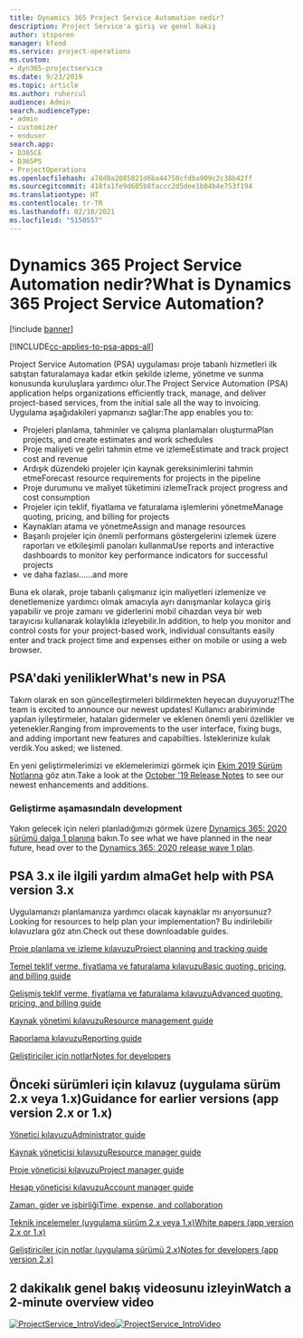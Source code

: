 ```yaml
---
title: Dynamics 365 Project Service Automation nedir?
description: Project Service'a giriş ve genel bakış
author: stsporen
manager: kfend
ms.service: project-operations
ms.custom:
- dyn365-projectservice
ms.date: 9/23/2019
ms.topic: article
ms.author: ruhercul
audience: Admin
search.audienceType:
- admin
- customizer
- enduser
search.app:
- D365CE
- D365PS
- ProjectOperations
ms.openlocfilehash: a78d8a2085821d6ba44750cfdba909c2c38b42ff
ms.sourcegitcommit: 418fa1fe9d605b8faccc2d5dee1b04b4e753f194
ms.translationtype: HT
ms.contentlocale: tr-TR
ms.lasthandoff: 02/10/2021
ms.locfileid: "5150557"
---
```

# <a name="what-is-dynamics-365-project-service-automation"></a><span data-ttu-id="bf278-103">Dynamics 365 Project Service Automation nedir?</span><span class="sxs-lookup"><span data-stu-id="bf278-103">What is Dynamics 365 Project Service Automation?</span></span>

[!include [banner](../includes/psa-now-project-operations.md)]

[!INCLUDE[cc-applies-to-psa-apps-all](../includes/cc-applies-to-psa-apps-all.md)]

<span data-ttu-id="bf278-104">Project Service Automation (PSA) uygulaması proje tabanlı hizmetleri ilk satıştan faturalamaya kadar etkin şekilde izleme, yönetme ve sunma konusunda kuruluşlara yardımcı olur.</span><span class="sxs-lookup"><span data-stu-id="bf278-104">The Project Service Automation (PSA) application helps organizations efficiently track, manage, and deliver project-based services, from the initial sale all the way to invoicing.</span></span> <span data-ttu-id="bf278-105">Uygulama aşağıdakileri yapmanızı sağlar:</span><span class="sxs-lookup"><span data-stu-id="bf278-105">The app enables you to:</span></span>

- <span data-ttu-id="bf278-106">Projeleri planlama, tahminler ve çalışma planlamaları oluşturma</span><span class="sxs-lookup"><span data-stu-id="bf278-106">Plan projects, and create estimates and work schedules</span></span>
- <span data-ttu-id="bf278-107">Proje maliyeti ve geliri tahmin etme ve izleme</span><span class="sxs-lookup"><span data-stu-id="bf278-107">Estimate and track project cost and revenue</span></span>
- <span data-ttu-id="bf278-108">Ardışık düzendeki projeler için kaynak gereksinimlerini tahmin etme</span><span class="sxs-lookup"><span data-stu-id="bf278-108">Forecast resource requirements for projects in the pipeline</span></span>
- <span data-ttu-id="bf278-109">Proje durumunu ve maliyet tüketimini izleme</span><span class="sxs-lookup"><span data-stu-id="bf278-109">Track project progress and cost consumption</span></span>
- <span data-ttu-id="bf278-110">Projeler için teklif, fiyatlama ve faturalama işlemlerini yönetme</span><span class="sxs-lookup"><span data-stu-id="bf278-110">Manage quoting, pricing, and billing for projects</span></span>
- <span data-ttu-id="bf278-111">Kaynakları atama ve yönetme</span><span class="sxs-lookup"><span data-stu-id="bf278-111">Assign and manage resources</span></span>
- <span data-ttu-id="bf278-112">Başarılı projeler için önemli performans göstergelerini izlemek üzere raporları ve etkileşimli panoları kullanma</span><span class="sxs-lookup"><span data-stu-id="bf278-112">Use reports and interactive dashboards to monitor key performance indicators for successful projects</span></span>
- <span data-ttu-id="bf278-113">ve daha fazlası...</span><span class="sxs-lookup"><span data-stu-id="bf278-113">...and more</span></span>

<span data-ttu-id="bf278-114">Buna ek olarak, proje tabanlı çalışmanız için maliyetleri izlemenize ve denetlemenize yardımcı olmak amacıyla ayrı danışmanlar kolayca giriş yapabilir ve proje zamanı ve giderlerini mobil cihazdan veya bir web tarayıcısı kullanarak kolaylıkla izleyebilir.</span><span class="sxs-lookup"><span data-stu-id="bf278-114">In addition, to help you monitor and control costs for your project-based work, individual consultants easily enter and track project time and expenses either on mobile or using a web browser.</span></span>

## <a name="whats-new-in-psa"></a><span data-ttu-id="bf278-115">PSA'daki yenilikler</span><span class="sxs-lookup"><span data-stu-id="bf278-115">What's new in PSA</span></span>
<span data-ttu-id="bf278-116">Takım olarak en son güncelleştirmeleri bildirmekten heyecan duyuyoruz!</span><span class="sxs-lookup"><span data-stu-id="bf278-116">The team is excited to announce our newest updates!</span></span> <span data-ttu-id="bf278-117">Kullanıcı arabiriminde yapılan iyileştirmeler, hataları gidermeler ve eklenen önemli yeni özellikler ve yetenekler.</span><span class="sxs-lookup"><span data-stu-id="bf278-117">Ranging from improvements to the user interface, fixing bugs, and adding important new features and capabilties.</span></span> <span data-ttu-id="bf278-118">İsteklerinize kulak verdik.</span><span class="sxs-lookup"><span data-stu-id="bf278-118">You asked; we listened.</span></span>

<span data-ttu-id="bf278-119">En yeni geliştirmelerimizi ve eklemelerimizi görmek için [Ekim 2019 Sürüm Notlarına](https://docs.microsoft.com/dynamics365-release-plan/2019wave2/index) göz atın.</span><span class="sxs-lookup"><span data-stu-id="bf278-119">Take a look at the [October '19 Release Notes](https://docs.microsoft.com/dynamics365-release-plan/2019wave2/index) to see our newest enhancements and additions.</span></span>

### <a name="in-development"></a><span data-ttu-id="bf278-120">Geliştirme aşamasında</span><span class="sxs-lookup"><span data-stu-id="bf278-120">In development</span></span>
<span data-ttu-id="bf278-121">Yakın gelecek için neleri planladığımızı görmek üzere [Dynamics 365: 2020 sürümü dalga 1 planına](https://docs.microsoft.com/dynamics365-release-plan/2020wave1/index) bakın.</span><span class="sxs-lookup"><span data-stu-id="bf278-121">To see what we have planned in the near future, head over to the [Dynamics 365: 2020 release wave 1 plan](https://docs.microsoft.com/dynamics365-release-plan/2020wave1/index).</span></span>

## <a name="get-help-with-psa-version-3x"></a><span data-ttu-id="bf278-122">PSA 3.x ile ilgili yardım alma</span><span class="sxs-lookup"><span data-stu-id="bf278-122">Get help with PSA version 3.x</span></span>
<span data-ttu-id="bf278-123">Uygulamanızı planlamanıza yardımcı olacak kaynaklar mı arıyorsunuz?</span><span class="sxs-lookup"><span data-stu-id="bf278-123">Looking for resources to help plan your implementation?</span></span> <span data-ttu-id="bf278-124">Bu indirilebilir kılavuzlara göz atın.</span><span class="sxs-lookup"><span data-stu-id="bf278-124">Check out these downloadable guides.</span></span>

 [<span data-ttu-id="bf278-125">Proje planlama ve izleme kılavuzu</span><span class="sxs-lookup"><span data-stu-id="bf278-125">Project planning and tracking guide</span></span>](../psa/implementation-guides/project-planning-tracking.md)

 [<span data-ttu-id="bf278-126">Temel teklif verme, fiyatlama ve faturalama kılavuzu</span><span class="sxs-lookup"><span data-stu-id="bf278-126">Basic quoting, pricing, and billing guide</span></span>](../psa/implementation-guides/begin-quoting-pricing-billing.md)

 [<span data-ttu-id="bf278-127">Gelişmiş teklif verme, fiyatlama ve faturalama kılavuzu</span><span class="sxs-lookup"><span data-stu-id="bf278-127">Advanced quoting, pricing, and billing guide</span></span>](../psa/implementation-guides/adv-quoting-pricing-billing.md)

 [<span data-ttu-id="bf278-128">Kaynak yönetimi kılavuzu</span><span class="sxs-lookup"><span data-stu-id="bf278-128">Resource management guide</span></span>](../psa/implementation-guides/resource-management-guide.md)

 [<span data-ttu-id="bf278-129">Raporlama kılavuzu</span><span class="sxs-lookup"><span data-stu-id="bf278-129">Reporting guide</span></span>](../psa/implementation-guides/reporting-guide.md)

 [<span data-ttu-id="bf278-130">Geliştiriciler için notlar</span><span class="sxs-lookup"><span data-stu-id="bf278-130">Notes for developers</span></span>](../psa/developer-guides/overview-dev-notes-v3.x.md)

## <a name="guidance-for-earlier-versions-app-version-2x-or-1x"></a><span data-ttu-id="bf278-131">Önceki sürümleri için kılavuz (uygulama sürüm 2.x veya 1.x)</span><span class="sxs-lookup"><span data-stu-id="bf278-131">Guidance for earlier versions (app version 2.x or 1.x)</span></span>
 [<span data-ttu-id="bf278-132">Yönetici kılavuzu</span><span class="sxs-lookup"><span data-stu-id="bf278-132">Administrator guide</span></span>](../psa/admin-guide.md)

 [<span data-ttu-id="bf278-133">Kaynak yöneticisi kılavuzu</span><span class="sxs-lookup"><span data-stu-id="bf278-133">Resource manager guide</span></span>](../psa/resource-manager-guide.md)

 [<span data-ttu-id="bf278-134">Proje yöneticisi kılavuzu</span><span class="sxs-lookup"><span data-stu-id="bf278-134">Project manager guide</span></span>](../psa/project-manager-guide.md)

 [<span data-ttu-id="bf278-135">Hesap yöneticisi kılavuzu</span><span class="sxs-lookup"><span data-stu-id="bf278-135">Account manager guide</span></span>](../psa/account-manager-guide.md)

 [<span data-ttu-id="bf278-136">Zaman, gider ve işbirliği</span><span class="sxs-lookup"><span data-stu-id="bf278-136">Time, expense, and collaboration</span></span>](../psa/time-expense-collaboration-guide.md)

 [<span data-ttu-id="bf278-137">Teknik incelemeler (uygulama sürüm 2.x veya 1.x)</span><span class="sxs-lookup"><span data-stu-id="bf278-137">White papers (app version 2.x or 1.x)</span></span>](../psa/white-papers.md)

 [<span data-ttu-id="bf278-138">Geliştiriciler için notlar (uygulama sürümü 2.x)</span><span class="sxs-lookup"><span data-stu-id="bf278-138">Notes for developers (app version 2.x)</span></span>](../psa/developer-guides/add-custom-qoi-forms-v2.x.md)

 ## <a name="watch-a-2-minute-overview-video"></a><span data-ttu-id="bf278-139">2 dakikalık genel bakış videosunu izleyin</span><span class="sxs-lookup"><span data-stu-id="bf278-139">Watch a 2-minute overview video</span></span>
 <a name="heroArea"></a> <span data-ttu-id="bf278-140">[![ProjectService_IntroVideo](../psa/media/project-service-intro-video.png "ProjectService_IntroVideo")](https://go.microsoft.com/fwlink/p/?LinkId=799457)</span><span class="sxs-lookup"><span data-stu-id="bf278-140">[![ProjectService_IntroVideo](../psa/media/project-service-intro-video.png "ProjectService_IntroVideo")](https://go.microsoft.com/fwlink/p/?LinkId=799457)</span></span>


